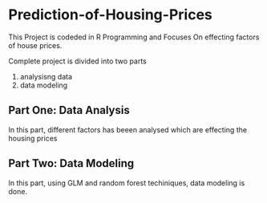 # Prediction-of-Housing-Prices

This Project is codeded in R Programming and Focuses On effecting factors of house prices.

Complete project is divided into two parts 
  1. analysisng data 
  2. data modeling 

## Part One: Data Analysis

In this part, different factors has beeen analysed which are effecting the housing prices 

## Part Two: Data Modeling

In this part, using GLM and random forest techiniques, data modeling is done.


